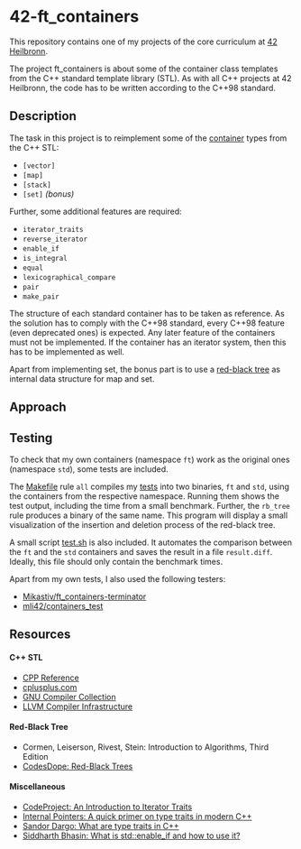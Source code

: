 # 42-ft_containers

This repository contains one of my projects of the core curriculum at [42 Heilbronn].

The project ft_containers is about some of the container class templates from the C++ standard template library (STL).
As with all C++ projects at 42 Heilbronn, the code has to be written according to the C++98 standard.

## Description

The task in this project is to reimplement some of the [container] types from the C++ STL:

- `[vector]`
- `[map]`
- `[stack]`
- `[set]` _(bonus)_

Further, some additional features are required:
- `iterator_traits`
- `reverse_iterator`
- `enable_if`
- `is_integral`
- `equal`
- `lexicographical_compare`
- `pair`
- `make_pair`

The structure of each standard container has to be taken as reference.
As the solution has to comply with the C++98 standard, every C++98 feature (even deprecated ones) is expected.
Any later feature of the containers must not be implemented.
If the container has an iterator system, then this has to be implemented as well.

Apart from implementing set, the bonus part is to use a [red-black tree] as internal data structure for map and set.

## Approach

## Testing

To check that my own containers (namespace `ft`) work as the original ones (namespace `std`), some tests are included.

The [Makefile] rule `all` compiles my [tests] into two binaries, `ft` and `std`, using the containers from the respective namespace.
Running them shows the test output, including the time from a small benchmark.
Further, the `rb_tree` rule produces a binary of the same name. 
This program will display a small visualization of the insertion and deletion process of the red-black tree.

A small script [test.sh] is also included.
It automates the comparison between the `ft` and the `std` containers and saves the result in a file `result.diff`.
Ideally, this file should only contain the benchmark times.

Apart from my own tests, I also used the following testers:
- [Mikastiv/ft_containers-terminator]
- [mli42/containers_test]

## Resources

#### C++ STL

- [CPP Reference]
- [cplusplus.com]
- [GNU Compiler Collection]
- [LLVM Compiler Infrastructure]

#### Red-Black Tree

- Cormen, Leiserson, Rivest, Stein: Introduction to Algorithms, Third Edition
- [CodesDope: Red-Black Trees]

#### Miscellaneous

- [CodeProject: An Introduction to Iterator Traits]
- [Internal Pointers: A quick primer on type traits in modern C++]
- [Sandor Dargo: What are type traits in C++]
- [Siddharth Bhasin: What is std::enable_if and how to use it?]



[42 Heilbronn]: https://www.42heilbronn.de/learncoderepeat

[container]: https://en.cppreference.com/w/cpp/container
[vector]: https://cplusplus.com/reference/vector/vector/
[map]: https://cplusplus.com/reference/map/map/
[stack]: https://cplusplus.com/reference/stack/stack/
[set]: https://cplusplus.com/reference/set/set/
[red-black tree]: https://en.wikipedia.org/wiki/Red-black_tree

[Makefile]: https://github.com/hepple42/42-ft_containers/blob/master/Makefile
[tests]: https://github.com/hepple42/42-ft_containers/blob/master/src/test_containers.cpp
[test.sh]: https://github.com/hepple42/42-ft_containers/blob/master/test.sh
[Mikastiv/ft_containers-terminator]: https://github.com/Mikastiv/ft_containers-terminator
[mli42/containers_test]: https://github.com/mli42/containers_test

[CPP Reference]: https://en.cppreference.com/w/
[cplusplus.com]: https://cplusplus.com/reference/
[GNU Compiler Collection]: https://github.com/gcc-mirror/gcc/tree/master/libstdc++-v3/include/bits
[LLVM Compiler Infrastructure]: https://github.com/llvm-mirror/libcxx/tree/master/include
[CodesDope: Red-Black Trees]: https://www.codesdope.com/course/data-structures-red-black-trees/
[CodeProject: An Introduction to Iterator Traits]: https://www.codeproject.com/Articles/36530/An-Introduction-to-Iterator-Traits
[Internal Pointers: A quick primer on type traits in modern C++]: https://www.internalpointers.com/post/quick-primer-type-traits-modern-cpp
[Sandor Dargo: What are type traits in C++]: https://dev.to/sandordargo/what-are-type-traits-in-c-18j5
[Siddharth Bhasin: What is std::enable_if and how to use it?]: https://medium.com/@sidbhasin82/c-templates-what-is-std-enable-if-and-how-to-use-it-fd76d3abbabe
